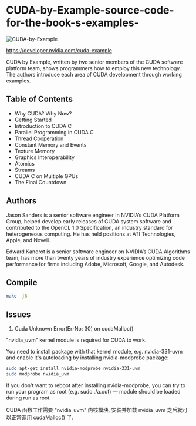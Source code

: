 # CUDA-by-Example-source-code-for-the-book-s-examples-

![CUDA-by-Example](https://github.com/CodedK/CUDA-by-Example-source-code-for-the-book-s-examples-/blob/master/Pearson_CUDA_BookCover.jpg)


https://developer.nvidia.com/cuda-example

CUDA by Example, written by two senior members of the CUDA software platform team, shows programmers how to employ this new technology.  The authors introduce each area of CUDA development through working examples.  

## Table of Contents

- Why CUDA? Why Now?
- Getting Started
- Introduction to CUDA C
- Parallel Programming in CUDA C
- Thread Cooperation
- Constant Memory and Events
- Texture Memory
- Graphics Interoperability
- Atomics
- Streams
- CUDA C on Multiple GPUs
- The Final Countdown


## Authors

Jason Sanders is a senior software engineer in NVIDIA’s CUDA Platform Group, helped develop early releases of CUDA system software and contributed to the OpenCL 1.0 Specification, an industry standard for heterogeneous computing. He has held positions at ATI Technologies, Apple, and Novell.

Edward Kandrot is a senior software engineer on NVIDIA’s CUDA Algorithms team, has more than twenty years of industry experience optimizing code performance for firms including Adobe, Microsoft, Google, and Autodesk.

## Compile

```bash
make -j8
```

## Issues  

1) Cuda Unknown Error(ErrNo: 30) on cudaMalloc()   

"nvidia_uvm" kernel module is required for CUDA to work.

You need to install package with that kernel module, e.g. nvidia-331-uvm and enable it's autoloading by installing nvidia-modprobe package:  

```bash
sudo apt-get install nvidia-modprobe nvidia-331-uvm
sudo modprobe nvidia_uvm
```

If you don't want to reboot after installing nvidia-modprobe, you can try to run your program as root (e.g. sudo ./a.out) — module should be loaded during run as root.

CUDA 函数工作需要 "nvidia_uvm" 内核模块, 安装并加载 nvidia_uvm 之后就可以正常调用 cudaMalloc() 了.   